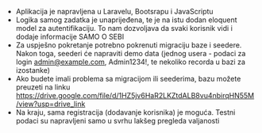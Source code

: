 - Aplikacija je napravljena u Laravelu, Bootsrapu i JavaScriptu
- Logika samog zadatka je unaprijeđena, te je na istu dodan eloquent model za autentifikaciju. To nam dozvoljava da svaki korisnik vidi i dodaje informacije SAMO O SEBI
- Za uspješno pokretanje potrebno pokrenuti migraciju baze i seedere. Nakon toga, seederi će napraviti demo data (jednog usera - podaci za login admin@example.com, Admin1234!, te nekoliko recorda u bazi za izostanke)
- Ako budete imali problema sa migracijom ili seederima, bazu možete preuzeti na linku https://drive.google.com/file/d/1HZ5jv6HaR2LKZtdALB8vu4nbirqHN55M/view?usp=drive_link
- Na kraju, sama registracija (dodavanje korisnika) je moguća. Testni podaci su napravljeni samo u svrhu lakšeg pregleda valjanosti
